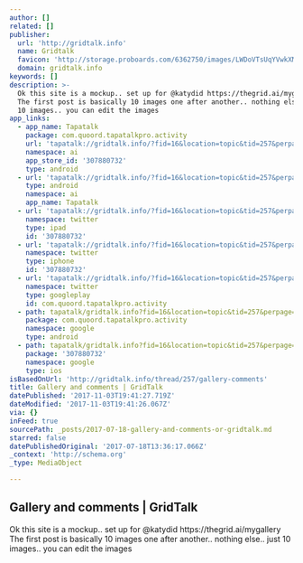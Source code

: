```yaml
---
author: []
related: []
publisher:
  url: 'http://gridtalk.info'
  name: Gridtalk
  favicon: 'http://storage.proboards.com/6362750/images/LWDoVTsUqYVwkXMNmswQ.ico'
  domain: gridtalk.info
keywords: []
description: >-
  Ok this site is a mockup.. set up for @katydid https://thegrid.ai/mygallery
  The first post is basically 10 images one after another.. nothing else.. just
  10 images.. you can edit the images
app_links:
  - app_name: Tapatalk
    package: com.quoord.tapatalkpro.activity
    url: 'tapatalk://gridtalk.info/?fid=16&location=topic&tid=257&perpage=15&page=1'
    namespace: ai
    app_store_id: '307880732'
    type: android
  - url: 'tapatalk://gridtalk.info/?fid=16&location=topic&tid=257&perpage=15&page=1'
    type: android
    namespace: ai
    app_name: Tapatalk
  - url: 'tapatalk://gridtalk.info/?fid=16&location=topic&tid=257&perpage=15&page=1'
    namespace: twitter
    type: ipad
    id: '307880732'
  - url: 'tapatalk://gridtalk.info/?fid=16&location=topic&tid=257&perpage=15&page=1'
    namespace: twitter
    type: iphone
    id: '307880732'
  - url: 'tapatalk://gridtalk.info/?fid=16&location=topic&tid=257&perpage=15&page=1'
    namespace: twitter
    type: googleplay
    id: com.quoord.tapatalkpro.activity
  - path: tapatalk/gridtalk.info?fid=16&location=topic&tid=257&perpage=15&page=1
    package: com.quoord.tapatalkpro.activity
    namespace: google
    type: android
  - path: tapatalk/gridtalk.info?fid=16&location=topic&tid=257&perpage=15&page=1
    package: '307880732'
    namespace: google
    type: ios
isBasedOnUrl: 'http://gridtalk.info/thread/257/gallery-comments'
title: Gallery and comments | GridTalk
datePublished: '2017-11-03T19:41:27.719Z'
dateModified: '2017-11-03T19:41:26.067Z'
via: {}
inFeed: true
sourcePath: _posts/2017-07-18-gallery-and-comments-or-gridtalk.md
starred: false
datePublishedOriginal: '2017-07-18T13:36:17.066Z'
_context: 'http://schema.org'
_type: MediaObject

---
```

<article style=""><h1>Gallery and comments | GridTalk</h1><p>Ok this site is a mockup.. set up for @katydid https://thegrid.ai/mygallery The first post is basically 10 images one after another.. nothing else.. just 10 images.. you can edit the images</p></article>
